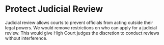 Protect Judicial Review
=======================

Judicial review allows courts to prevent officials from acting outside 
their legal powers. We would remove restrictions on who can apply for a 
judicial review. This would give High Court judges the discretion to 
conduct reviews without interference. 